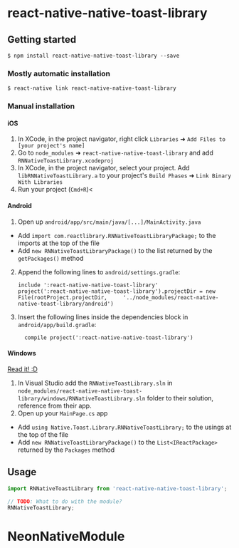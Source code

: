 
# react-native-native-toast-library

## Getting started

`$ npm install react-native-native-toast-library --save`

### Mostly automatic installation

`$ react-native link react-native-native-toast-library`

### Manual installation


#### iOS

1. In XCode, in the project navigator, right click `Libraries` ➜ `Add Files to [your project's name]`
2. Go to `node_modules` ➜ `react-native-native-toast-library` and add `RNNativeToastLibrary.xcodeproj`
3. In XCode, in the project navigator, select your project. Add `libRNNativeToastLibrary.a` to your project's `Build Phases` ➜ `Link Binary With Libraries`
4. Run your project (`Cmd+R`)<

#### Android

1. Open up `android/app/src/main/java/[...]/MainActivity.java`
  - Add `import com.reactlibrary.RNNativeToastLibraryPackage;` to the imports at the top of the file
  - Add `new RNNativeToastLibraryPackage()` to the list returned by the `getPackages()` method
2. Append the following lines to `android/settings.gradle`:
  	```
  	include ':react-native-native-toast-library'
  	project(':react-native-native-toast-library').projectDir = new File(rootProject.projectDir, 	'../node_modules/react-native-native-toast-library/android')
  	```
3. Insert the following lines inside the dependencies block in `android/app/build.gradle`:
  	```
      compile project(':react-native-native-toast-library')
  	```

#### Windows
[Read it! :D](https://github.com/ReactWindows/react-native)

1. In Visual Studio add the `RNNativeToastLibrary.sln` in `node_modules/react-native-native-toast-library/windows/RNNativeToastLibrary.sln` folder to their solution, reference from their app.
2. Open up your `MainPage.cs` app
  - Add `using Native.Toast.Library.RNNativeToastLibrary;` to the usings at the top of the file
  - Add `new RNNativeToastLibraryPackage()` to the `List<IReactPackage>` returned by the `Packages` method


## Usage
```javascript
import RNNativeToastLibrary from 'react-native-native-toast-library';

// TODO: What to do with the module?
RNNativeToastLibrary;
```
  # NeonNativeModule
